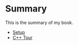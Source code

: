 # Summary

This is the summary of my book.

* [Setup](section_0_setup/README.md)
* [C++ Tour](section_1_cpp_tour/README.md)


